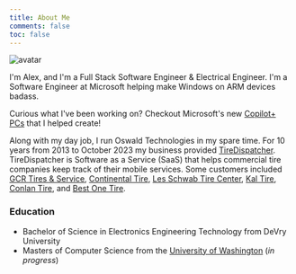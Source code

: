 ```yaml
---
title: About Me
comments: false
toc: false
---
```


![avatar](avatar.jpg)

I'm Alex, and I'm a Full Stack Software Engineer & Electrical Engineer. I'm a Software Engineer at Microsoft helping make Windows on ARM devices badass.

Curious what I've been working on? Checkout Microsoft's new [Copilot+ PCs](https://www.microsoft.com/en-us/windows/copilot-plus-pcs) that I helped create!

Along with my day job, I run Oswald Technologies in my spare time. For 10 years from 2013 to October 2023 my business provided [TireDispatcher](https://tiredispatcher.com). TireDispatcher is Software as a Service (SaaS) that helps commercial tire companies keep track of their mobile services. Some customers included [GCR Tires & Service](https://www.gcrtires.com/), [Continental Tire](https://www.continentaltire.com/), [Les Schwab Tire Center](https://www.lesschwab.com/), [Kal Tire](https://www.kaltire.com/), [Conlan Tire](https://www.conlantire.com/), and [Best One Tire](https://www.bestonetire.com/).

### Education

- Bachelor of Science in Electronics Engineering Technology from DeVry University
- Masters of Computer Science from the [University of Washington](https://www.washington.edu/) (*in progress*)
